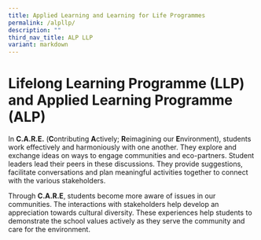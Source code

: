 ```yaml
---
title: Applied Learning and Learning for Life Programmes
permalink: /alpllp/
description: ""
third_nav_title: ALP LLP
variant: markdown
---
```

# Lifelong Learning Programme (LLP) and Applied Learning Programme (ALP)

In **C.A.R.E.** (**C**ontributing **A**ctively; **R**eimagining our **E**nvironment), students work effectively and harmoniously with one another. They explore and exchange ideas on ways to engage communities and eco-partners. Student leaders lead their peers in these discussions. They provide suggestions, facilitate conversations and plan meaningful activities together to connect with the various stakeholders.


Through **C.A.R.E**, students become more aware of issues in our communities. The interactions with stakeholders help develop an appreciation towards cultural diversity. These experiences help students to demonstrate the school values actively as they serve the community and care for the environment.